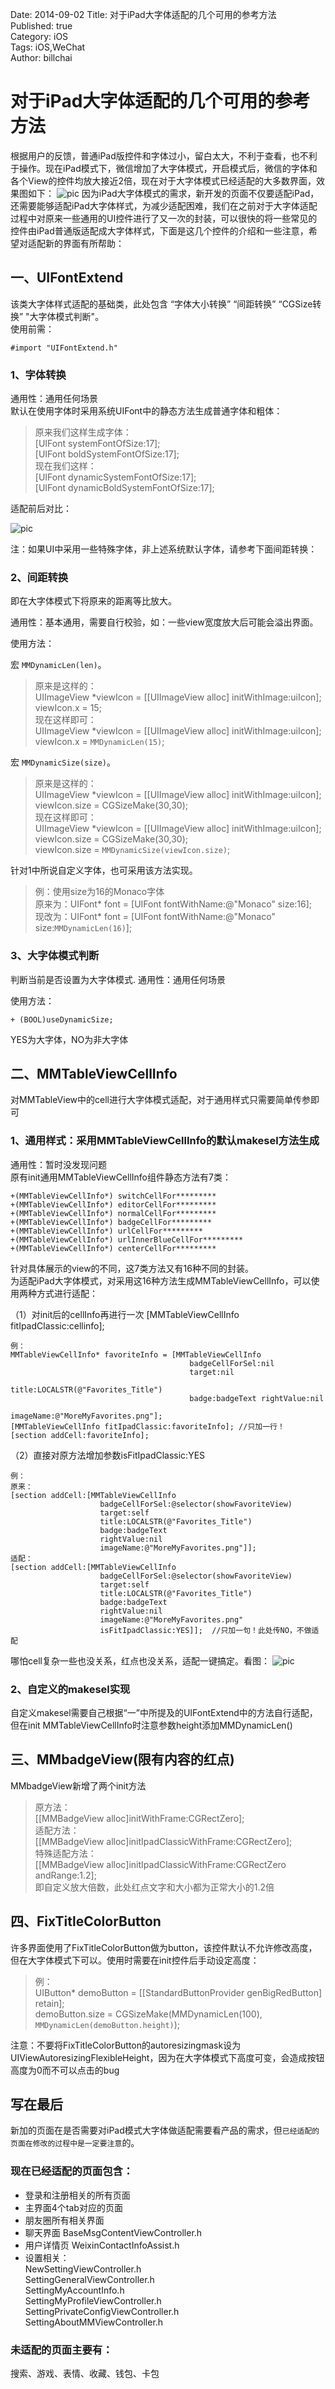 Date: 2014-09-02 
Title: 对于iPad大字体适配的几个可用的参考方法   
Published: true  
Category: iOS  
Tags: iOS,WeChat  
Author: billchai 

# 对于iPad大字体适配的几个可用的参考方法
根据用户的反馈，普通iPad版控件和字体过小，留白太大，不利于查看，也不利于操作。现在iPad模式下，微信增加了大字体模式，开启模式后，微信的字体和各个View的控件均放大接近2倍，现在对于大字体模式已经适配的大多数界面，效果图如下：
![pic](http://y.photo.qq.com/img?s=dju3z1QIB&l=y.jpg)
因为iPad大字体模式的需求，新开发的页面不仅要适配iPad，还需要能够适配iPad大字体样式，为减少适配困难，我们在之前对于大字体适配过程中对原来一些通用的UI控件进行了又一次的封装，可以很快的将一些常见的控件由iPad普通版适配成大字体样式，下面是这几个控件的介绍和一些注意，希望对适配新的界面有所帮助：
## 一、UIFontExtend
该类大字体样式适配的基础类，此处包含 “字体大小转换” “间距转换” “CGSize转换” "大字体模式判断"。  
使用前需：
  
	#import "UIFontExtend.h"
### 1、字体转换
通用性：通用任何场景  
默认在使用字体时采用系统UIFont中的静态方法生成普通字体和粗体：  
	
>原来我们这样生成字体：  
[UIFont systemFontOfSize:17];    
[UIFont boldSystemFontOfSize:17];  
现在我们这样：  
[UIFont dynamicSystemFontOfSize:17];  
[UIFont dynamicBoldSystemFontOfSize:17];

适配前后对比：  

![pic](http://y.photo.qq.com/img?s=YANFnpCBL&l=y.jpg)

注：如果UI中采用一些特殊字体，非上述系统默认字体，请参考下面间距转换：
### 2、间距转换
即在大字体模式下将原来的距离等比放大。

通用性：基本通用，需要自行校验，如：一些view宽度放大后可能会溢出界面。 

使用方法：

宏 `MMDynamicLen(len)`。 
  
> 原来是这样的：  
UIImageView \*viewIcon = [[UIImageView alloc] initWithImage:uiIcon];  
viewIcon.x = 15;   
现在这样即可：  
UIImageView \*viewIcon = [[UIImageView alloc] initWithImage:uiIcon];  
viewIcon.x = `MMDynamicLen(15)`; 
	
宏 `MMDynamicSize(size)`。
	  
> 原来是这样的：  
UIImageView \*viewIcon = [[UIImageView alloc] initWithImage:uiIcon];  
viewIcon.size = CGSizeMake(30,30);   
现在这样即可：  
UIImageView \*viewIcon = [[UIImageView alloc] initWithImage:uiIcon];  
viewIcon.size = CGSizeMake(30,30);   
viewIcon.size = `MMDynamicSize(viewIcon.size)`;
  
针对1中所说自定义字体，也可采用该方法实现。  
	
>例：使用size为16的Monaco字体  
原来为：UIFont\* font = [UIFont fontWithName:@"Monaco" size:16];  
现改为：UIFont\* font = [UIFont fontWithName:@"Monaco" size:`MMDynamicLen(16)`];

### 3、大字体模式判断
判断当前是否设置为大字体模式.
通用性：通用任何场景

使用方法：

	+ (BOOL)useDynamicSize;
YES为大字体，NO为非大字体
## 二、MMTableViewCellInfo
对MMTableView中的cell进行大字体模式适配，对于通用样式只需要简单传参即可
### 1、通用样式：采用MMTableViewCellInfo的默认makesel方法生成
通用性：暂时没发现问题  
原有init通用MMTableViewCellInfo组件静态方法有7类：
  
	+(MMTableViewCellInfo*) switchCellFor*********
	+(MMTableViewCellInfo*) editorCellFor*********
	+(MMTableViewCellInfo*) normalCellFor*********
	+(MMTableViewCellInfo*) badgeCellFor*********
	+(MMTableViewCellInfo*) urlCellFor*********
	+(MMTableViewCellInfo*) urlInnerBlueCellFor*********
	+(MMTableViewCellInfo*) centerCellFor*********
针对具体展示的view的不同，这7类方法又有16种不同的封装。  
为适配iPad大字体模式，对采用这16种方法生成MMTableViewCellInfo，可以使用两种方式进行适配：  

（1）对init后的cellInfo再进行一次 [MMTableViewCellInfo fitIpadClassic:cellinfo];
		  
	例：    
	MMTableViewCellInfo* favoriteInfo = [MMTableViewCellInfo 
											badgeCellForSel:nil  
											target:nil 
											title:LOCALSTR(@"Favorites_Title") 
											badge:badgeText rightValue:nil
											imageName:@"MoreMyFavorites.png"];  
	[MMTableViewCellInfo fitIpadClassic:favoriteInfo]; //只加一行！ 
	[section addCell:favoriteInfo];
    
（2）直接对原方法增加参数isFitIpadClassic:YES    

	例：
	原来：
	[section addCell:[MMTableViewCellInfo 
						badgeCellForSel:@selector(showFavoriteView)  
						target:self 
						title:LOCALSTR(@"Favorites_Title") 
						badge:badgeText 
						rightValue:nil 
						imageName:@"MoreMyFavorites.png"]];
	适配：
	[section addCell:[MMTableViewCellInfo 
						badgeCellForSel:@selector(showFavoriteView)  
						target:self 
						title:LOCALSTR(@"Favorites_Title") 
						badge:badgeText 
						rightValue:nil 
						imageName:@"MoreMyFavorites.png"
						isFitIpadClassic:YES]];  //只加一句！此处传NO，不做适配
哪怕cell复杂一些也没关系，红点也没关系，适配一键搞定。看图：
![pic](http://y.photo.qq.com/img?s=EB2MK2ZE4&l=y.jpg)
### 2、自定义的makesel实现
自定义makesel需要自己根据“一”中所提及的UIFontExtend中的方法自行适配，但在init MMTableViewCellInfo时注意参数height添加MMDynamicLen()
## 三、MMbadgeView(限有内容的红点)
MMbadgeView新增了两个init方法

>原方法：  
[[MMBadgeView alloc]initWithFrame:CGRectZero];  
适配方法：  
[[MMBadgeView alloc]initIpadClassicWithFrame:CGRectZero];  
特殊适配方法：  
[[MMBadgeView alloc]initIpadClassicWithFrame:CGRectZero andRange:1.2];  
即自定义放大倍数，此处红点文字和大小都为正常大小的1.2倍

## 四、FixTitleColorButton
许多界面使用了FixTitleColorButton做为button，该控件默认不允许修改高度，但在大字体模式下可以。使用时需要在init控件后手动设定高度：
>例：  
UIButton* demoButton = [[StandardButtonProvider genBigRedButton] retain];  
demoButton.size = CGSizeMake(MMDynamicLen(100), `MMDynamicLen(demoButton.height)`);

注意：不要将FixTitleColorButton的autoresizingmask设为UIViewAutoresizingFlexibleHeight，因为在大字体模式下高度可变，会造成按钮高度为0而不可以点击的bug

## 写在最后
新加的页面在是否需要对iPad模式大字体做适配需要看产品的需求，但`已经适配的页面在修改的过程中是一定要注意`的。  
### 现在已经适配的页面包含：


* 登录和注册相关的所有页面  
* 主界面4个tab对应的页面  
* 朋友圈所有相关界面  
* 聊天界面  BaseMsgContentViewController.h  
* 用户详情页 WeixinContactInfoAssist.h  
* 设置相关：  
NewSettingViewController.h  
SettingGeneralViewController.h  
SettingMyAccountInfo.h  
SettingMyProfileViewController.h  
SettingPrivateConfigViewController.h  
SettingAboutMMViewController.h

### 未适配的页面主要有：  
搜索、游戏、表情、收藏、钱包、卡包